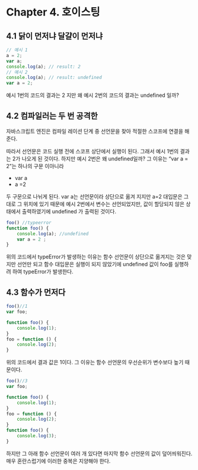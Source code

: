 # **Chapter 4. 호이스팅**

## 4.1 닭이 먼저냐 달걀이 먼저냐

```jsx
// 예시 1
a = 2; 
var a; 
console.log(a); // result: 2
// 예시 2 
console.log(a); // result: undefined
var a = 2; 
```

예시 1번의 코드의 결과는 2 지만 왜 예시 2번의 코드의 결과는 undefined 일까?



## 4.2 컴파일러는 두 번 공격한

자바스크립트 엔진은 컴파일 레이션 단계 중 선언문을 찾아 적절한 스코프에 연결을 해준다.

따라서 선언문은 코드 실행 전에 스코프 상단에서 실행이 된다. 그래서 예시 1번의 결과는 2가 나오게 된 것이다. 하지만 예시 2번은 왜 undefined일까? 그 이유는 “var a = 2”는 하나의 구문 이아니라

- var a
- a =2

두 구문으로 나뉘게 된다. var a는 선언문이라 상단으로 옮겨 지지만 a=2 대입문은 그대로 그 위치에 있기 때문에 예시 2번에서 변수는 선언되었지만, 값이 할당되지 않은 상태에서 출력하였기에 undefined 가 출력된 것이다.

```jsx
foo() //typeerror
function foo() {
	console.log(a); //undefined
	var a = 2 ;
}
```

위의 코드에서 typeError가 발생하는 이유는 함수 선언문이 상단으로 옮겨지는 것은 맞지만 선언만 되고 함수 대입문은 실행이 되지 않았기에 undefined 값이 foo를 실행하려 하여 typeError가 발생한다.

## 4.3 함수가 먼저다

```jsx
foo()//1
var foo;

function foo() {
	console.log(1);
}
foo = function () {
	console.log(2);
}
```

위의 코드에서 결과 값은 1이다. 그 이유는 함수 선언문의 우선순위가 변수보다 높기 때문이다.

```jsx
foo()//3
var foo;

function foo() {
	console.log(1);
}
foo = function () {
	console.log(2);
}
function foo() {
	console.log(3);
}
```

하지만 그 아래 함수 선언문이 여러 개 있다면 마지막 함수 선언문의 값이 덮어씌워진다. 매우 혼란스럽기에 이러한 중복은 지양해야 한다.